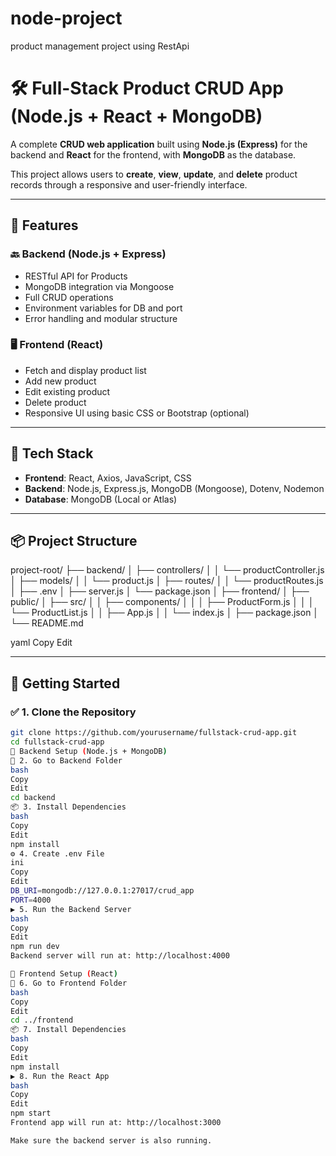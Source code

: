 # node-project
product management project using RestApi

# 🛠️ Full-Stack Product CRUD App (Node.js + React + MongoDB)

A complete **CRUD web application** built using **Node.js (Express)** for the backend and **React** for the frontend, with **MongoDB** as the database.

This project allows users to **create**, **view**, **update**, and **delete** product records through a responsive and user-friendly interface.

---

## 📁 Features

### 🔙 Backend (Node.js + Express)
- RESTful API for Products
- MongoDB integration via Mongoose
- Full CRUD operations
- Environment variables for DB and port
- Error handling and modular structure

### 🖥️ Frontend (React)
- Fetch and display product list
- Add new product
- Edit existing product
- Delete product
- Responsive UI using basic CSS or Bootstrap (optional)

---

## 🧰 Tech Stack

- **Frontend**: React, Axios, JavaScript, CSS
- **Backend**: Node.js, Express.js, MongoDB (Mongoose), Dotenv, Nodemon
- **Database**: MongoDB (Local or Atlas)

---

## 📦 Project Structure

project-root/
├── backend/
│ ├── controllers/
│ │ └── productController.js
│ ├── models/
│ │ └── product.js
│ ├── routes/
│ │ └── productRoutes.js
│ ├── .env
│ ├── server.js
│ └── package.json
│
├── frontend/
│ ├── public/
│ ├── src/
│ │ ├── components/
│ │ │ ├── ProductForm.js
│ │ │ └── ProductList.js
│ │ ├── App.js
│ │ └── index.js
│ ├── package.json
│ └── README.md

yaml
Copy
Edit

---

## 🚀 Getting Started

### ✅ 1. Clone the Repository

```bash
git clone https://github.com/yourusername/fullstack-crud-app.git
cd fullstack-crud-app
🔧 Backend Setup (Node.js + MongoDB)
📁 2. Go to Backend Folder
bash
Copy
Edit
cd backend
📦 3. Install Dependencies
bash
Copy
Edit
npm install
⚙️ 4. Create .env File
ini
Copy
Edit
DB_URI=mongodb://127.0.0.1:27017/crud_app
PORT=4000
▶️ 5. Run the Backend Server
bash
Copy
Edit
npm run dev
Backend server will run at: http://localhost:4000

🎨 Frontend Setup (React)
📁 6. Go to Frontend Folder
bash
Copy
Edit
cd ../frontend
📦 7. Install Dependencies
bash
Copy
Edit
npm install
▶️ 8. Run the React App
bash
Copy
Edit
npm start
Frontend app will run at: http://localhost:3000

Make sure the backend server is also running.
